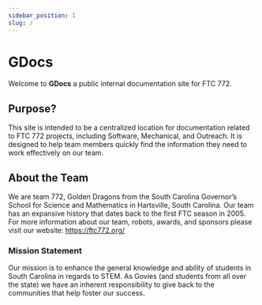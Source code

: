 ```yaml
---
sidebar_position: 1
slug: /
---
```


# GDocs
Welcome to **GDocs** a public internal documentation site for FTC 772.

## Purpose?
This site is intended to be a centralized location for documentation related to FTC 772 projects, including Software, Mechanical, and Outreach. It is designed to help team members quickly find the information they need to work effectively on our team.

## About the Team
We are team 772, Golden Dragons from the South Carolina Governor’s School for Science and Mathematics in Hartsville, South Carolina. Our team has an expansive history that dates back to the first FTC season in 2005. For more information about our team, robots, awards, and sponsors please visit our website: https://ftc772.org/

### Mission Statement
Our mission is to enhance the general knowledge and ability of students in South Carolina in regards to STEM. As Govies (and students from all over the state) we have an inherent responsibility to give back to the communities that help foster our success.
